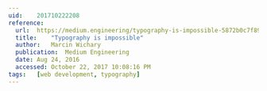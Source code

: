 ```yaml
---
uid:	201710222208
reference:
  url:	https://medium.engineering/typography-is-impossible-5872b0c7f891
  title:	"Typography is impossible"
  author:	Marcin Wichary
  publication:	Medium Engineering
  date:	Aug 24, 2016
  accessed:	October 22, 2017 10:08:16 PM
tags:	[web development, typography]
---
```

